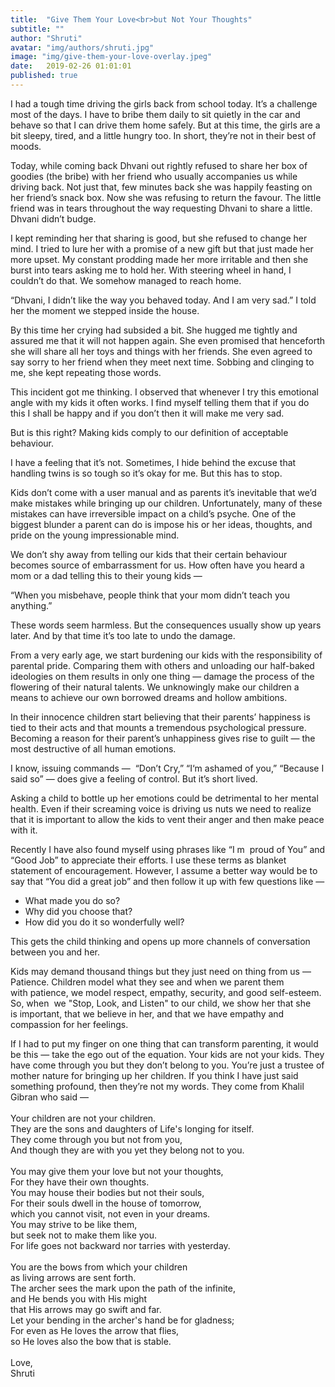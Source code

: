 ```yaml
---
title:  "Give Them Your Love<br>but Not Your Thoughts"
subtitle: ""
author: "Shruti"
avatar: "img/authors/shruti.jpg"
image: "img/give-them-your-love-overlay.jpeg"
date:   2019-02-26 01:01:01
published: true
---
```


I had a tough time driving the girls back from school today. It’s a challenge most of the days. I have to bribe them daily to sit quietly in the car and behave so that I can drive them home safely. But at this time, the girls are a bit sleepy, tired, and a little hungry too. In short, they’re not in their best of moods.

Today, while coming back Dhvani out rightly refused to share her box of goodies (the bribe) with her friend who usually accompanies us while driving back. Not just that, few minutes back she was happily feasting on her friend’s snack box. Now she was refusing to return the favour. The little friend was in tears throughout the way requesting Dhvani to share a little. Dhvani didn’t budge.

I kept reminding her that sharing is good, but she refused to change her mind. I tried to lure her with a promise of a new gift but that just made her more upset. My constant prodding made her more irritable and then she burst into tears asking me to hold her. With steering wheel in hand, I couldn’t do that. We somehow managed to reach home.

“Dhvani, I didn’t like the way you behaved today. And I am very sad.” I told her the moment we stepped inside the house.

By this time her crying had subsided a bit. She hugged me tightly and assured me that it will not happen again. She even promised that henceforth she will share all her toys and things with her friends. She even agreed to say sorry to her friend when they meet next time. Sobbing and clinging to me, she kept repeating those words.

This incident got me thinking. I observed that whenever I try this emotional angle with my kids it often works. I find myself telling them that if you do this I shall be happy and if you don’t then it will make me very sad.

But is this right? Making kids comply to our definition of acceptable behaviour.

I have a feeling that it’s not. Sometimes, I hide behind the excuse that handling twins is so tough so it’s okay for me. But this has to stop.

Kids don’t come with a user manual and as parents it’s inevitable that we’d make mistakes while bringing up our children. Unfortunately, many of these mistakes can have irreversible impact on a child’s psyche. One of the biggest blunder a parent can do is impose his or her ideas, thoughts, and pride on the young impressionable mind.

We don’t shy away from telling our kids that their certain behaviour becomes source of embarrassment for us. How often have you heard a mom or a dad telling this to their young kids —

“When you misbehave, people think that your mom didn’t teach you anything.”

These words seem harmless. But the consequences usually show up years later. And by that time it’s too late to undo the damage.

From a very early age, we start burdening our kids with the responsibility of parental pride. Comparing them with others and unloading our half-baked ideologies on them results in only one thing — damage the process of the flowering of their natural talents. We unknowingly make our children a means to achieve our own borrowed dreams and hollow ambitions.

In their innocence children start believing that their parents’ happiness is tied to their acts and that mounts a tremendous psychological pressure. Becoming a reason for their parent’s unhappiness gives rise to guilt — the most destructive of all human emotions.

I know, issuing commands —  “Don’t Cry,” “I‘m ashamed of you,” “Because I said so” — does give a feeling of control. But it’s short lived.

Asking a child to bottle up her emotions could be detrimental to her mental health. Even if their screaming voice is driving us nuts we need to realize that it is important to allow the kids to vent their anger and then make peace with it. 

Recently I have also found myself using phrases like “I m  proud of You” and “Good Job” to appreciate their efforts. I use these terms as blanket statement of encouragement. However, I assume a better way would be to say that “You did a great job” and then follow it up with few questions like — 

- What made you do so? 
- Why did you choose that?
- How did you do it so wonderfully well?

This gets the child thinking and opens up more channels of conversation between you and her.

Kids may demand thousand things but they just need on thing from us — Patience. Children model what they see and when we parent them with patience, we model respect, empathy, security, and good self-esteem. So, when  we "Stop, Look, and Listen" to our child, we show her that she is important, that we believe in her, and that we have empathy and compassion for her feelings.

If I had to put my finger on one thing that can transform parenting, it would be this — take the ego out of the equation. Your kids are not your kids. They have come through you but they don’t belong to you. You’re just a trustee of mother nature for bringing up her children. If you think I have just said something profound, then they’re not my words. They come from Khalil Gibran who said —<br><br>
Your children are not your children.<br>
They are the sons and daughters of Life's longing for itself.<br>
They come through you but not from you,<br>
And though they are with you yet they belong not to you.<br><br>
You may give them your love but not your thoughts,<br>
For they have their own thoughts.<br>
You may house their bodies but not their souls,<br>
For their souls dwell in the house of tomorrow,<br>
which you cannot visit, not even in your dreams.<br>
You may strive to be like them,<br>
but seek not to make them like you.<br>
For life goes not backward nor tarries with yesterday.<br><br>
You are the bows from which your children<br>
as living arrows are sent forth.<br>
The archer sees the mark upon the path of the infinite,<br>
and He bends you with His might<br>
that His arrows may go swift and far.<br>
Let your bending in the archer's hand be for gladness;<br>
For even as He loves the arrow that flies,<br>
so He loves also the bow that is stable. <br><br>
Love,<br>
Shruti